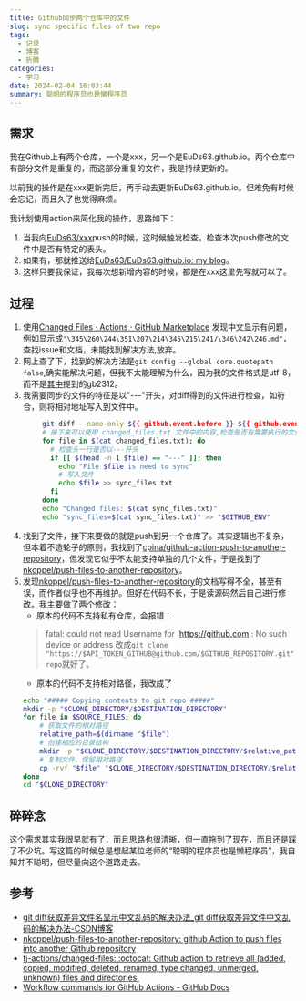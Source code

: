 ```yaml
---
title: Github同步两个仓库中的文件
slug: sync specific files of two repo
tags:
  - 记录
  - 博客
  - 折腾
categories:
  - 学习
date: 2024-02-04 16:03:44
summary: 聪明的程序员也是懒程序员
---
```


## 需求
我在Github上有两个仓库，一个是xxx，另一个是EuDs63.github.io。两个仓库中有部分文件是重复的，而这部分重复的文件，我是持续更新的。

以前我的操作是在xxx更新完后，再手动去更新EuDs63.github.io。但难免有时候会忘记，而且久了也觉得麻烦。

我计划使用action来简化我的操作，思路如下：
1. 当我向[EuDs63/xxx](https://github.com/EuDs63/xxx)push的时候，这时候触发检查，检查本次push修改的文件中是否有特定的表头。
2. 如果有，那就推送给[EuDs63/EuDs63.github.io: my blog](https://github.com/EuDs63/EuDs63.github.io)。
3. 这样只要我保证，我每次想新增内容的时候，都是在xxx这里先写就可以了。

## 过程
1. 使用[Changed Files · Actions · GitHub Marketplace](https://github.com/marketplace/actions/changed-files)
   发现中文显示有问题，例如显示成`"\345\260\244\351\207\214\345\215\241/\346\242\246.md"`，查找issue和文档，未能找到解决方法,放弃。
2. 网上查了下，找到的解决方法是`git config --global core.quotepath false`,确实能解决问题，但我不太能理解为什么，因为我的文件格式是utf-8，而不是[其中](https://blog.csdn.net/hanlizhong85/article/details/80642571)提到的gb2312。
3. 我需要同步的文件的特征是以"---"开头，对diff得到的文件进行检查，如符合，则将相对地址写入到文件中。
```bash 
        git diff --name-only ${{ github.event.before }} ${{ github.event.after }} > changed_files.txt
        # 接下来可以使用 changed_files.txt 文件中的内容,检查是否有需要执行的文件
        for file in $(cat changed_files.txt); do
          # 检查头一行是否以---开头
          if [[ $(head -n 1 $file) == "---" ]]; then
            echo "File $file is need to sync"
            # 写入文件
            echo $file >> sync_files.txt
          fi
        done
        echo "Changed files: $(cat sync_files.txt)"
        echo "sync_files=$(cat sync_files.txt)" >> "$GITHUB_ENV"
```
4. 找到了文件，接下来要做的就是push到另一个仓库了。其实逻辑也不复杂，但本着不造轮子的原则，我找到了[cpina/github-action-push-to-another-repository](https://github.com/cpina/github-action-push-to-another-repository)，但发现它似乎不太能支持单独的几个文件，于是找到了[nkoppel/push-files-to-another-repository](https://github.com/nkoppel/push-files-to-another-repository)。
5. 发现[nkoppel/push-files-to-another-repository](https://github.com/nkoppel/push-files-to-another-repository)的文档写得不全，甚至有误，而作者似乎也不再维护。但好在代码不长，于是读源码然后自己进行修改。我主要做了两个修改：
   - 原本的代码不支持私有仓库，会报错：
   >fatal: could not read Username for 'https://github.com': No such device or address
   改成`git clone "https://$API_TOKEN_GITHUB@github.com/$GITHUB_REPOSITORY.git" repo`就好了。
   - 原本的代码不支持相对路径，我改成了
    ```bash
    echo "##### Copying contents to git repo #####"
    mkdir -p "$CLONE_DIRECTORY/$DESTINATION_DIRECTORY"
    for file in $SOURCE_FILES; do
        # 获取文件的相对路径
        relative_path=$(dirname "$file")
        # 创建相应的目录结构
        mkdir -p "$CLONE_DIRECTORY/$DESTINATION_DIRECTORY/$relative_path"
        # 复制文件，保留相对路径
        cp -rvf "$file" "$CLONE_DIRECTORY/$DESTINATION_DIRECTORY/$relative_path/"
    done
    cd "$CLONE_DIRECTORY"
    ```

## 碎碎念
这个需求其实我很早就有了，而且思路也很清晰，但一直拖到了现在，而且还是踩了不少坑。写这篇的时候总是想起某位老师的“聪明的程序员也是懒程序员”，我自知并不聪明，但尽量向这个道路走去。

## 参考
- [git diff获取差异文件名显示中文乱码的解决办法_git diff获取差异文件中文乱码的解决办法-CSDN博客](https://blog.csdn.net/hanlizhong85/article/details/80642571)
- [nkoppel/push-files-to-another-repository: github Action to push files into another Github repository](https://github.com/nkoppel/push-files-to-another-repository)
- [tj-actions/changed-files: :octocat: Github action to retrieve all (added, copied, modified, deleted, renamed, type changed, unmerged, unknown) files and directories.](https://github.com/tj-actions/changed-files)
- [Workflow commands for GitHub Actions - GitHub Docs](https://docs.github.com/en/actions/using-workflows/workflow-commands-for-github-actions#environment-files)